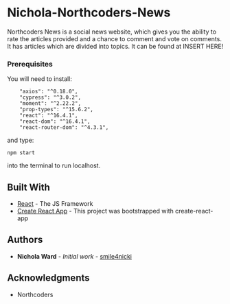 # Nichola-Northcoders-News

Northcoders News is a social news website, which gives you the ability to rate the articles provided and a chance to comment and vote on comments. It has articles which are divided into topics. It can be found at INSERT HERE!

### Prerequisites

You will need to install:

```
    "axios": "^0.18.0",
    "cypress": "^3.0.2",
    "moment": "^2.22.2",
    "prop-types": "^15.6.2",
    "react": "^16.4.1",
    "react-dom": "^16.4.1",
    "react-router-dom": "^4.3.1",
```

and type:

```
npm start
```

into the terminal to run localhost.

## Built With

- [React](https://reactjs.org/) - The JS Framework
- [Create React App](https://github.com/facebookincubator/create-react-app) - This project was bootstrapped with create-react-app

## Authors

- **Nichola Ward** - _Initial work_ - [smile4nicki](https://github.com/smile4nicki)

## Acknowledgments

- Northcoders
